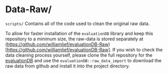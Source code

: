 # Data-Raw/

`scripts/` Contains all of the code used to clean the original raw data. 

To allow for faster installation of the `evaluationDB` library and keep this repository to a minimum size, the raw-data is stored separately at (https://github.com/williamlief/evaluationDB-Raw)[https://github.com/williamlief/evaluationDB-Raw]. If you wish to check the data cleaning process yourself, please clone the full repository for the [evaluationDB](https://github.com/williamlief/evaluationDB) and use the `evaluationDB::raw_data_import` to download the raw data from github and install it into the project directory. 
